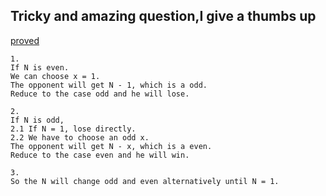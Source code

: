   ## Tricky and amazing question,I give a thumbs up
[proved](https://leetcode.com/problems/divisor-game/discuss/274606/JavaC%2B%2BPython-return-N-2-0)
```
1.
If N is even.
We can choose x = 1.
The opponent will get N - 1, which is a odd.
Reduce to the case odd and he will lose.

2.
If N is odd,
2.1 If N = 1, lose directly.
2.2 We have to choose an odd x.
The opponent will get N - x, which is a even.
Reduce to the case even and he will win.

3.
So the N will change odd and even alternatively until N = 1.
```
